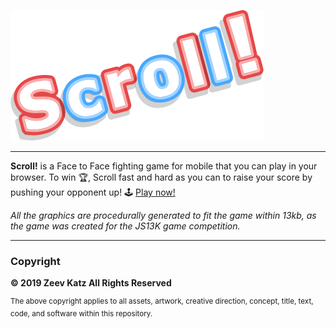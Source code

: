 ![logo](./press/logo.png)

---
**Scroll!** is a Face to Face fighting game for mobile that you can play in your browser.
To win 🏆, Scroll fast and hard as you can to raise your score by pushing your opponent up!
🕹 [Play now!](https://zeevkatz.github.io/scroll)

_All the graphics are procedurally generated to fit the game within 13kb, as the game was created for the JS13K game competition._

---
### Copyright

**© 2019 Zeev Katz All Rights Reserved**

<sup>The above copyright applies to all assets, artwork, creative direction, concept, title, text, code, and software within this repository.</sup>
